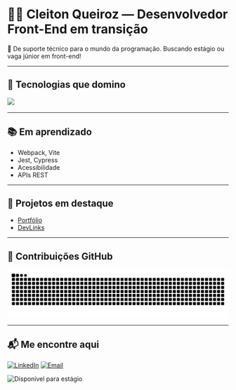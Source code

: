 # 👨‍💻 Cleiton Queiroz — Desenvolvedor Front-End em transição

🎯 De suporte técnico para o mundo da programação. Buscando estágio ou vaga júnior em front-end!

---

## 🚀 Tecnologias que domino

<img src="https://skillicons.dev/icons?i=html,css,javascript,react,vue,figma,git,vscode,github" />

---

## 📚 Em aprendizado
- Webpack, Vite
- Jest, Cypress
- Acessibilidade
- APIs REST

---

## 💼 Projetos em destaque

- [Portfólio](https://github.com/CleitonQ/portfolio)
- [DevLinks](https://github.com/CleitonQ/devlinks)

---

## 🐍 Contribuições GitHub

<picture>
  <source media="(prefers-color-scheme: dark)" srcset="https://raw.githubusercontent.com/CleitonQ/CleitonQ/output/github-snake-dark.svg" />
  <source media="(prefers-color-scheme: light)" srcset="https://raw.githubusercontent.com/CleitonQ/CleitonQ/output/github-snake.svg" />
  <img alt="Snake animation" src="https://raw.githubusercontent.com/CleitonQ/CleitonQ/output/github-snake.svg" />
</picture>

---

## 📬 Me encontre aqui

[![LinkedIn](https://img.shields.io/badge/-LinkedIn-blue?style=flat-square&logo=linkedin&logoColor=white)](https://linkedin.com/in/cleitonq)
[![Email](https://img.shields.io/badge/-Email-red?style=flat-square&logo=gmail&logoColor=white)](mailto:cleiton.q@exemplo.com)

![Disponível para estágio](https://img.shields.io/badge/Estágio-Disponível-green?style=for-the-badge&logo=github)


